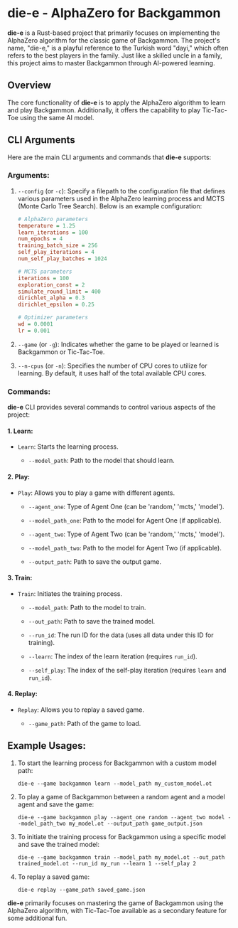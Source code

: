 # die-e - AlphaZero for Backgammon

**die-e** is a Rust-based project that primarily focuses on implementing the AlphaZero algorithm for the classic game of Backgammon. The project's name, "die-e," is a playful reference to the Turkish word "dayi," which often refers to the best players in the family. Just like a skilled uncle in a family, this project aims to master Backgammon through AI-powered learning.

## Overview

The core functionality of **die-e** is to apply the AlphaZero algorithm to learn and play Backgammon. Additionally, it offers the capability to play Tic-Tac-Toe using the same AI model.

## CLI Arguments

Here are the main CLI arguments and commands that **die-e** supports:

### Arguments:

1. `--config` (or `-c`): Specify a filepath to the configuration file that defines various parameters used in the AlphaZero learning process and MCTS (Monte Carlo Tree Search). Below is an example configuration:

    ```ini
    # AlphaZero parameters
    temperature = 1.25
    learn_iterations = 100
    num_epochs = 4
    training_batch_size = 256
    self_play_iterations = 4
    num_self_play_batches = 1024
    
    # MCTS parameters
    iterations = 100
    exploration_const = 2
    simulate_round_limit = 400
    dirichlet_alpha = 0.3
    dirichlet_epsilon = 0.25
    
    # Optimizer parameters
    wd = 0.0001
    lr = 0.001
    ```

2. `--game` (or `-g`): Indicates whether the game to be played or learned is Backgammon or Tic-Tac-Toe.

3. `--n-cpus` (or `-n`): Specifies the number of CPU cores to utilize for learning. By default, it uses half of the total available CPU cores.

### Commands:

**die-e** CLI provides several commands to control various aspects of the project:

#### 1. Learn:

- `Learn`: Starts the learning process.

    - `--model_path`: Path to the model that should learn.

#### 2. Play:

- `Play`: Allows you to play a game with different agents.

    - `--agent_one`: Type of Agent One (can be 'random,' 'mcts,' 'model').
    
    - `--model_path_one`: Path to the model for Agent One (if applicable).
    
    - `--agent_two`: Type of Agent Two (can be 'random,' 'mcts,' 'model').
    
    - `--model_path_two`: Path to the model for Agent Two (if applicable).
    
    - `--output_path`: Path to save the output game.

#### 3. Train:

- `Train`: Initiates the training process.

    - `--model_path`: Path to the model to train.
    
    - `--out_path`: Path to save the trained model.
    
    - `--run_id`: The run ID for the data (uses all data under this ID for training).
    
    - `--learn`: The index of the learn iteration (requires `run_id`).
    
    - `--self_play`: The index of the self-play iteration (requires `learn` and `run_id`).

#### 4. Replay:

- `Replay`: Allows you to replay a saved game.

    - `--game_path`: Path of the game to load.

## Example Usages:

1. To start the learning process for Backgammon with a custom model path:

    ```shell
    die-e --game backgammon learn --model_path my_custom_model.ot
    ```

2. To play a game of Backgammon between a random agent and a model agent and save the game:

    ```shell
    die-e --game backgammon play --agent_one random --agent_two model --model_path_two my_model.ot --output_path game_output.json
    ```

3. To initiate the training process for Backgammon using a specific model and save the trained model:

    ```shell
    die-e --game backgammon train --model_path my_model.ot --out_path trained_model.ot --run_id my_run --learn 1 --self_play 2
    ```

4. To replay a saved game:

    ```shell
    die-e replay --game_path saved_game.json
    ```

**die-e** primarily focuses on mastering the game of Backgammon using the AlphaZero algorithm, with Tic-Tac-Toe available as a secondary feature for some additional fun.